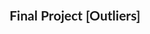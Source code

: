 ## Final Project [Outliers]
<html>
    <head>
    <meta name="viewport" content="width=device-width, initial-scale=1">
    <style>
    body {
      font-family: "Lato", sans-serif;
    }

    .sidenav {
      height: 100%;
      width: 0;
      position: fixed;
      z-index: 1;
      top: 0;
      left: 0;
      background-color: #111;
      overflow-x: hidden;
      transition: 0.5s;
      padding-top: 60px;
    }

    .sidenav a {
      padding: 8px 8px 8px 32px;
      text-decoration: none;
      font-size: 25px;
      color: #818181;
      display: block;
      transition: 0.3s;
    }

    .sidenav a:hover {
      color: #f1f1f1;
    }

    .sidenav .closebtn {
      position: absolute;
      top: 0;
      right: 25px;
      font-size: 36px;
      margin-left: 50px;
    }

    @media screen and (max-height: 450px) {
      .sidenav {padding-top: 15px;}
      .sidenav a {font-size: 18px;}
    }
    </style>

    <style>
    .button {
      border: none;
      color: white;
      padding: 15px 32px;
      text-align: center;
      text-decoration: none;
      display: inline-block;
      font-size: 16px;
      margin: 4px 2px;
      cursor: pointer;
    }

    .button1 {background-color: #4CAF50;} /* Green */
    .button2 {background-color: #008CBA;} /* Blue */
    </style>
    </head>
        
    <body>
        
    <div id="mySidenav" class="sidenav">
      <a href="javascript:void(0)" class="closebtn" onclick="closeNav()">&times;</a>
      <a href="#">About</a>
      <a href="#">Services</a>
      <a href="#">Clients</a>
      <a href="#">Contact</a>
    </div>

    <h2>Animated Sidenav Example</h2>
    <p>Click on the element below to open the side navigation menu.</p>
    <span style="font-size:30px;cursor:pointer" onclick="openNav()">&#9776; open</span>

    <script>
    function openNav() {
      document.getElementById("mySidenav").style.width = "250px";
    }

    function closeNav() {
      document.getElementById("mySidenav").style.width = "0";
    }
    </script>
        
        <object data="https://taixil.github.io/STOR-565-Final-Project/Biweekly_Report_Template.pdf" type="application/pdf" width="1200px" height="1200px">
        </object>
        <p>
        
        </p>

        <p>If this browser does not support PDFs, please download the PDF to view it: <a href="https://github.com/TaixiL/STOR-565-Final-Project/blob/main/Biweekly_Report_Template.pdf">Download PDF</a>.</p>
    
    </body>
    
    
